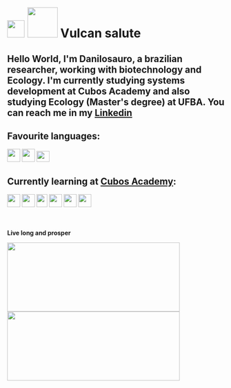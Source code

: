 # <img src="https://emojipedia-us.s3.dualstack.us-west-1.amazonaws.com/thumbs/120/facebook/304/vulcan-salute_dark-skin-tone_1f596-1f3ff_1f3ff.png" height ="40" width = "40"> <img src="https://emojipedia-us.s3.dualstack.us-west-1.amazonaws.com/thumbs/120/whatsapp/314/boy_dark-skin-tone_1f466-1f3ff_1f3ff.png" height ="70" width ="70"> Vulcan salute 

## Hello World, I'm **Danilosauro**, a brazilian researcher, working with biotechnology and Ecology.  I'm currently studying systems development at Cubos Academy and also studying Ecology (Master's degree) at UFBA. You can reach me in my [Linkedin](https://www.linkedin.com/in/danilo-dias-biodev "My profile")


 ## Favourite languages:
<div>
   <img src="https://cdn.jsdelivr.net/gh/devicons/devicon/icons/rstudio/rstudio-original.svg" height = "30" width="30"/> 
  <img src="https://cdn.jsdelivr.net/gh/devicons/devicon/icons/python/python-original.svg" height= "30" width= "30"/>  
  <img src="https://cdn.jsdelivr.net/gh/devicons/devicon/icons/javascript/javascript-original.svg" height ="25" width="30 "/> 
</div>
  

  

  ## Currently learning at [Cubos Academy](https://cubos.academy/ "Cubos Academy website"): 
<div>
   <img src="https://cdn.jsdelivr.net/gh/devicons/devicon/icons/html5/html5-original.svg"  height ="30" width="30"/> <img          src="https://cdn.jsdelivr.net/gh/devicons/devicon/icons/css3/css3-original.svg" height= "30" width= "30"/> <img  src="https://cdn.jsdelivr.net/gh/devicons/devicon/icons/javascript/javascript-original.svg" height ="30" width="25"/> <img  src="https://cdn.jsdelivr.net/gh/devicons/devicon/icons/git/git-original.svg" height = "30" width= "30"/> <img  src="https://cdn.jsdelivr.net/gh/devicons/devicon/icons/react/react-original.svg" height = "30" width= "30"/> <img  src="https://cdn.jsdelivr.net/gh/devicons/devicon/icons/mysql/mysql-original.svg" height ="30" width= "30"/>
</div>
 
<br>   
<br>  

**Live long and prosper**

<div>
 <a href="https://github.com/seu-usuário-aqui">
 <img height="160em" src="https://github-readme-stats.vercel.app/api/top-langs/?username=Danilosauro&layout=compact&langs_count=7&theme=dracula" width="400"/>
 <img height="160em" src="https://github-readme-stats.vercel.app/api?username=Danilosauro&show_icons=true&theme=dracula&include_all_commits=true&count_private=true"  width="400"/>
 </div>  
 


<!---
Danilosauro/Danilosauro is a ✨ special ✨ repository because its `README.md` (this file) appears on your GitHub profile.
You can click the Preview link to take a look at your changes.
--->
